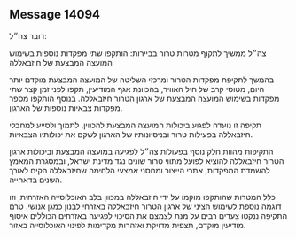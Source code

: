 ## Message 14094

דובר צה״ל:

צה״ל ממשיך לתקוף מטרות טרור בביירות: הותקפו שתי מפקדות נוספות בשימוש המועצה המבצעת של חיזבאללה

בהמשך לתקיפת מפקדות הטרור ומרכזי השליטה של המועצה המבצעת מוקדם יותר היום, מטוסי קרב של חיל האוויר, בהכוונת אגף המודיעין, תקפו לפני זמן קצר שתי מפקדות בשימוש המועצה המבצעת של ארגון הטרור חיזבאללה. בנוסף הותקפו מספר מפקדות צבאיות נוספות של הארגון. 

תקיפה זו נועדה לפגוע ביכולות המועצה המבצעת להכווין, לתמוך ולסייע למחבלי חיזבאללה בפעילות טרור ובניסיונותיו של הארגון לשקם את יכולותיו הצבאיות.

התקיפות מהוות חלק נוסף בפעולות צה״ל לפגיעה במועצה המבצעת וביכולות ארגון הטרור חיזבאללה להוציא לפועל מתווי טרור שונים נגד מדינת ישראל, ובמסגרת המאמץ להשמדת המפקדות, אתרי הייצור ומחסני אמצעי הלחימה שחיזבאללה הקים לאורך השנים בדאחייה.

כלל המטרות שהותקפו מוקמו על ידי חיזבאללה במכוון בלב האוכלוסייה האזרחית, וזו דוגמה נוספת לשימוש הציני של ארגון הטרור חיזבאללה באזרחי לבנון כמגן אנושי. טרם התקיפה ננקטו צעדים רבים על מנת לצמצם את הסיכוי לפגיעה באזרחים הכוללים איסוף מודיעין מוקדם, תצפית מדויקת ואזהרות מקדימות לפינוי האוכלוסייה באזור.

